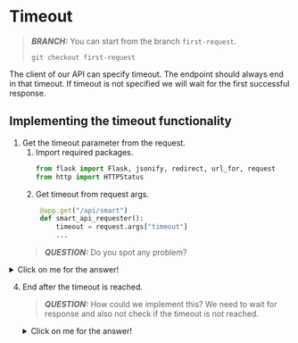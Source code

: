 # Timeout

> **_BRANCH:_**  You can start from the branch `first-request`.
>
> `git checkout first-request`

The client of our API can specify timeout. The endpoint should always end in that timeout. If timeout is not specified
we will wait for the first successful response.

## Implementing the timeout functionality

1. Get the timeout parameter from the request.
    1. Import required packages.
       ```python
       from flask import Flask, jsonify, redirect, url_for, request
       from http import HTTPStatus
       ```
    2. Get timeout from request args.
       ```python
        @app.get("/api/smart")
        def smart_api_requester():
            timeout = request.args["timeout"]
            ...
       ```
   > **_QUESTION:_**  Do you spot any problem?

<details>
  <summary>Click on me for the answer!</summary>

2. We are missing validation. Let's add it. 
    ```python
   def milliseconds_to_seconds(value: int) -> float:
       return value / 1000
   
   
   def get_and_validate_timeout()  -> None | float:
       timeout = request.args.get("timeout")
       if timeout is None:
           return timeout
   
       try:
           converted_timeout = milliseconds_to_seconds(int(timeout))
       except ValueError:
           raise BadRequest("Timeout has to be integer value.")
   
       if converted_timeout <= 0:
           raise BadRequest("Timeout has to be positive non zero value.")
   
       return converted_timeout
   
   
    @app.get("/api/smart")
    def smart_api_requester():
        timeout_seconds = get_and_validate_timeout()
    ```
3. Test timeout arguments.
    - http://127.0.0.1:8081/api/smart?timeout=0
    - http://127.0.0.1:8081/api/smart?timeout=nonumber
    - http://127.0.0.1:8081/api/smart?timeout=10
      The first two request should fail with the bad request status code. The last one should pass.

</details>

4. End after the timeout is reached.
   > **_QUESTION:_** How could we implement this? We need to wait for response and also not check if the timeout is not
   reached.

   <details>
   <summary>Click on me for the answer!</summary>

   We can use asynchronous features of python. This allows you to write concurrent code.
   > **_QUESTION:_** What is the difference between parallelism and concurrency? Is it better to use asynchronous
   > framework instead of multiprocessing or threading?
   <details>
   <summary>Click on me for the answer!</summary>

   **Parallelism** consists of performing multiple operations at the same time.

   **Concurrency** is a slightly broader term than parallelism. It suggests that multiple tasks have the ability to run
   in an overlapping manner. (There’s a saying that concurrency does not imply parallelism.)

   Threads consume more memory because they need to have their own stack. We also need to secure the thread safety.
   Same goes with multiprocessing. Multiprocessing works well if we have multiple CPUs and our processes are
   independent - we don't need to provide thread safety.

   On the other hand, async is ideal if we have many I/O operations, e.g. waiting for server to respond, multiple writes
   into the file and so on.

   Source: [Async IO python](https://realpython.com/async-io-python/)

   </details>
   
   So, let's create an async program.

   1. First we need to install flask with async, so our server can be run asynchronously.
      ```
      pip install flask[async]==2.2.2
      ```
   2. After that, we need to import required packages.
      ```python
      import asyncio
      from aiohttp import ClientSession
      ```
   3. Create the async request.
      ```python
      Success: TypeAlias = bool
      
      
      async def fetch() -> tuple[Success, dict]:
          async with ClientSession() as session:
              try:
                  async with session.get(BLOOMREACH_SERVER) as response:
                      if response.status == HTTPStatus.OK:
                          try:
                              result_data = await response.json()
                          except ContentTypeError:
                              return False, {}
      
                          return True, result_data
                      else:
                          return False, {}
              except Exception:
                  # Catch any session error (e.g. timeout)
                  return False, {}
      ```
   4. Call async request from our route. 
      ```python
      @app.get("/api/smart")
      async def smart_api_requester():
          timeout_seconds = get_and_validate_timeout()
          try:
              success, result = await asyncio.wait_for(fetch(), timeout=timeout_seconds)
          except asyncio.TimeoutError:
              raise RequestTimeout()
      
          return jsonify(success=success, response=result)
      ```
   </details>
   

   
   